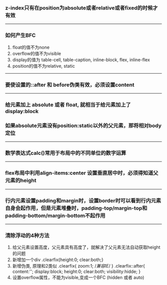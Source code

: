 ### z-index只有在position为absolute或者relative或者fixed的时候才有效
-------------------------
### 如何产生BFC
   1. float的值不为none
   2. overflow的值不为visible
   3. display的值为 table-cell, table-caption, inline-block, flex, inline-flex
   4. position的值不为relative, static
-------------------------
### 要使设置的::after 和 before伪类有效，必须设置content
-------------------------
### 给元素加上 absolute 或者 float, 就相当于给元素加上了display:block
### 如果absolute元素没有position:static以外的父元素，那将相对body定位
-------------------------
### 数学表达式calc()常用于布局中的不同单位的数字运算
-------------------------
### flex布局中利用align-items:center 设置垂直居中时，必须得知道父元素的height
-------------------------
### 行内元素设置padding和margin时，设置border时可以看到行内元素自身会起作用，但是元素堆叠时，padding-top/margin-top和padding-bottom/margin-bottom不起作用
-------------------------
### 清除浮动的4种方法 ###
 1. 给父元素设置高度，父元素具有高度了，就解决了父元素无法自动获取height的问题
 2. 新增加一个div   .clearfix{height:0; clear:both;}
 3. 新增伪类, 原理和2类似 
        .clearfix{
            zoom:1; /*兼容IE*/
        }
        .clearfix::after{
            content:'';
            display:block;
            height:0;
            clear:both;
            visibility:hidde;
        }
 4. 设置overflow属性，不能为visible,变成一个BFC (hidden 或者 auto) 
    
    
    
  